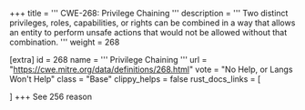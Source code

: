 +++
title = '''
CWE-268: Privilege Chaining
'''
description	= '''
Two distinct privileges, roles, capabilities, or rights can be combined in a way that allows an entity to perform unsafe actions that would not be allowed without that combination.
'''
weight = 268

[extra]
id = 268
name = '''
Privilege Chaining
'''
url = "https://cwe.mitre.org/data/definitions/268.html"
vote = "No Help, or Langs Won't Help"
class = "Base"
clippy_helps = false
rust_docs_links = [
	
]
+++
See 256 reason